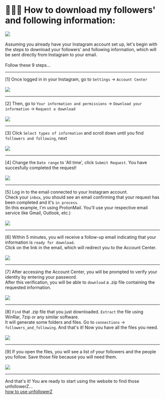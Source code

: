 # 👨🏻‍🏫 How to download my followers' and following information:<br>
<picture><img src="https://github.com/ndamatta/unfollowz/assets/105658793/ff980da6-a554-445f-acf9-0b86c7bb7217"></picture><br>
<br>
Assuming you already have your Instagram account set up, let's begin with the steps to download your followers' and following information, which will be sent directly from Instagram to your email.<br>
<br>
Follow these 9 steps...
___
[1] Once logged in in your Instagram, go to `Settings` -> `Account Center`<br>
<br>
<picture><img src="https://github.com/ndamatta/unfollowz/assets/105658793/f499011c-5f9b-4f0d-8c9b-2aced9ba90d2"></picture>
<br>
___
[2] Then, go to `Your information and permissions` -> `Download your information` -> `Request a download`<br>
<br>
<picture><img src="https://github.com/ndamatta/unfollowz/assets/105658793/d186eaee-0611-496e-9d3e-8bb5c11e2b02"></picture>
<br>
___
[3] Click `Select types of information` and scroll down until you find `followers and following`, next<br>
<br>
<picture><img src="https://github.com/ndamatta/unfollowz/assets/105658793/453b308c-8ed8-417f-a438-a15b447499a3"></picture>
<br>
___
[4] Change the `Date range` to 'All time', click `Submit Request`. You have succesfully completed the request!<br>
<br>
<picture><img src="https://github.com/ndamatta/unfollowz/assets/105658793/13246c5f-169a-4625-801d-bafef8870429"></picture>
<br>
___
[5] Log in to the email connected to your Instagram account.<br>
Check your `inbox`, you should see an email confirming that your request has been completed and it's `in process`.<br>
(In this example, I'm using ProtonMail. You'll use your respective email service like Gmail, Outlook, etc.)<br>
<br>
<picture><img src="https://github.com/ndamatta/unfollowz/assets/105658793/237a77a6-f39f-4160-8a7e-14412bc8ecbf"></picture>
<br>
___
[6] Within 5 minutes, you will receive a follow-up email indicating that your information is `ready for download`.<br>
Click on the link in the email, which will redirect you to the Account Center.<br>
<br>
<picture><img src="https://github.com/ndamatta/unfollowz/assets/105658793/4501a27f-44b2-4642-a931-ae8f96a8a831"></picture>
<br>
___
[7] After accessing the Account Center, you will be prompted to verify your identity by entering your password.<br>
After this verification, you will be able to `download` a .zip file containing the requested information.<br>
<br>
<picture><img src="https://github.com/ndamatta/unfollowz/assets/105658793/c5a0a0b3-2f83-48fe-aee5-a9155c30db0a"></picture>
<br>
___
[8] `Find` that .zip file that you just downloaded. `Extract` the file using WinRar, 7zip or any similar software.<br>
It will generate some folders and files. Go to `connections` -> `followers_and_following`. And that's it! Now you have all the files you need.<br>
<br>
<picture><img src="https://github.com/ndamatta/unfollowz/assets/105658793/49323f41-36d7-4f8b-9a60-569da4f1e8d4"></picture>
<br>
___
[9] If you open the files, you will see a list of your followers and the people you follow. Save those file because you will need them.<br>
<br>
<picture><img src="https://github.com/ndamatta/unfollowz/assets/105658793/0ebab869-0845-4383-a263-33cf975a2304"></picture>
<br>
___
And that's it! You are ready to start using the website to find those unfollowerZ...<br>
<a href="https://github.com/ndamatta/unfollowz/blob/main/howToUseWebsite.md">how to use unfollowerZ</a>
